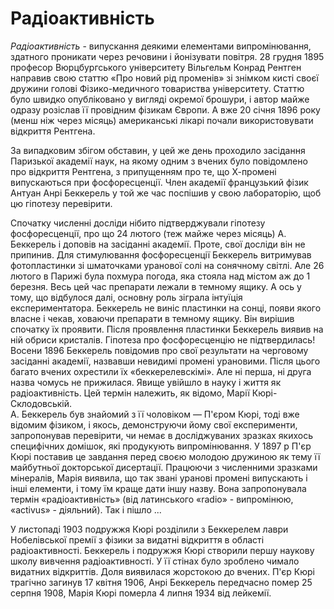 # Радіоактивність

*Радіоактивність* - випускання деякими елементами випромінювання, здатного проникати через речовини і йонізувати повітря.
28 грудня 1895 професор Вюрцбургського університету Вільгельм Конрад Рентген направив свою статтю «Про новий рід променів» зі знімком кисті своєї дружини голові Фізико-медичного товариства університету. Статтю було швидко опубліковано у вигляді окремої брошури, і автор майже одразу розіслав її провідним фізикам Європи. А вже 20 січня 1896 року (менш ніж через місяць) американські лікарі почали використовувати відкриття Рентгена.         
<!---Рентген-->
За випадковим збігом обставин, у цей же день проходило засідання Паризької академії наук, на якому одним з вчених було повідомлено про відкриття Рентгена, з припущенням  про те, що Х-промені випускаються при фосфоресценції. Член академії французький фізик Антуан Анрі Беккерель у той же час поспішив у свою лабораторію, щоб цю гіпотезу перевірити.         
<!---Беккерель-->
Спочатку численні досліди нібито підтверджували гіпотезу фосфоресценції, про що 24 лютого (теж майже через місяць) А. Беккерель і доповів на засіданні академії. Проте, свої досліди він не припинив. Для стимулювання фосфоресценції Беккерель витримував фотопластинки зі шматочками уранової солі на сонячному світлі. Але 26 лютого в Парижі була похмура погода, яка стояла над містом аж до 1 березня. Весь цей час препарати лежали в темному ящику. А ось у тому, що відбулося далі, основну роль зіграла інтуїція експериментатора. Беккерель не виніс пластинки на сонці, появи якого власне і чекав, ховаючи препарати в темному ящику. Він вирішив спочатку їх проявити. Після проявлення пластинки Беккерель виявив на ній обриси кристалів. Гіпотеза про фосфоресценцію не підтвердилась! 
Восени 1896 Беккерель повідомив про свої результати на черговому засіданні академії, назвавши невидимі промені урановими. Після цього багато вчених охрестили їх «беккерелевскімі». Але ні перша, ні друга назва чомусь не прижилася. Явище увійшло в науку і життя як радіоактивність. Цей термін належить, як відомо, Марії Кюрі-Склодовській.              
А. Беккерель був знайомий з її чоловіком ― П'єром Кюрі, тоді вже відомим фізиком, і якось, демонструючи йому свої експерименти, запропонував перевірити, чи немає в досліджуваних зразках якихось специфічних домішок, які продукують випромінювання. У 1897 р П'єр Кюрі поставив це завдання перед своєю молодою дружиною як тему її майбутньої докторської дисертації. Працюючи з численними зразками мінералів, Марія виявила, що так звані уранові промені випускають і інші елементи, і тому їм краще дати іншу назву. Вона запропонувала термін «радіоактивність» (від латинського «radio» - випромінюю, «activus» - діяльний). Так і пішло ...      
<!--П'єp и Мария Кюри--->
У листопаді 1903 подружжя Кюрі розділили з Беккерелем лаври Нобелівської премії з фізики за видатні відкриття в області радіоактивності.
Беккерель і подружжя Кюрі створили першу наукову школу вивчення радіоактивності. У її стінах було зроблено чимало видатних відкриттів.
Доля виявилася жорстокою до вчених. П'єр Кюрі трагічно загинув 17 квітня 1906, Анрі Беккерель передчасно помер 25 серпня 1908, Марія Кюрі померла 4 липня 1934 від лейкемії.
